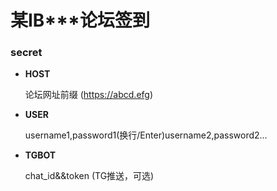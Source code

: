 # 某IB***论坛签到

### secret
* **HOST**

    论坛网址前缀 (https://abcd.efg)

* **USER**

    username1,password1(换行/Enter)username2,password2...

* **TGBOT**

    chat_id&&token (TG推送，可选)
    
